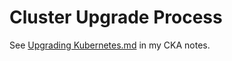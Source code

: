 # Cluster Upgrade Process

See [Upgrading Kubernetes.md](https://bitbucket.metro.ad.selinc.com/users/davesarg/repos/certified-kubernetes-administrator/browse/06%20Cluster%20Maintenance/Upgrading%20Kubernetes.md) in my CKA notes.
